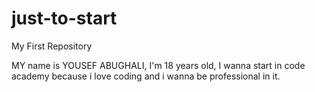 # just-to-start

My First Repository

MY name is  YOUSEF ABUGHALI, I'm 18 years old, I wanna start in code academy because i love coding and i wanna be professional in it.
